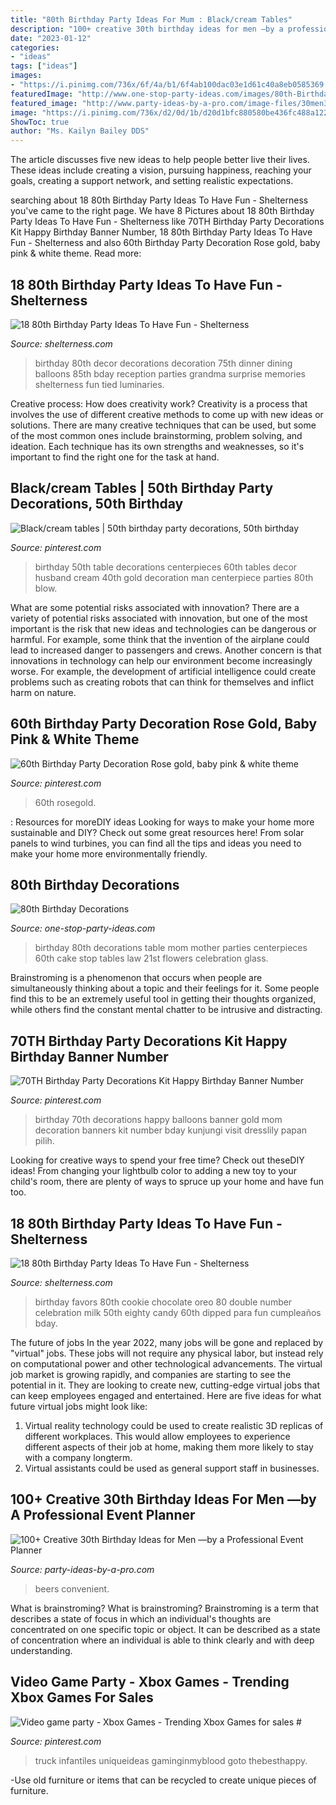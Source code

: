 ```yaml
---
title: "80th Birthday Party Ideas For Mum : Black/cream Tables"
description: "100+ creative 30th birthday ideas for men —by a professional event planner"
date: "2023-01-12"
categories:
- "ideas"
tags: ["ideas"]
images:
- "https://i.pinimg.com/736x/6f/4a/b1/6f4ab100dac03e1d61c40a8eb0585369.jpg"
featuredImage: "http://www.one-stop-party-ideas.com/images/80th-Birthday-Decorations-Tables.jpg"
featured_image: "http://www.party-ideas-by-a-pro.com/image-files/30men35a.jpg"
image: "https://i.pinimg.com/736x/d2/0d/1b/d20d1bfc880580be436fc488a12298fd.jpg"
ShowToc: true
author: "Ms. Kailyn Bailey DDS"
---
```



The article discusses five new ideas to help people better live their lives. These ideas include creating a vision, pursuing happiness, reaching your goals, creating a support network, and setting realistic expectations.

	

		
searching about 18 80th Birthday Party Ideas To Have Fun - Shelterness you've came to the right page. We have 8 Pictures about 18 80th Birthday Party Ideas To Have Fun - Shelterness like 70TH Birthday Party Decorations Kit Happy Birthday Banner Number, 18 80th Birthday Party Ideas To Have Fun - Shelterness and also 60th Birthday Party Decoration Rose gold, baby pink &amp; white theme. Read more:
		
    
## 18 80th Birthday Party Ideas To Have Fun - Shelterness

<img loading=lazy src="https://i.shelterness.com/2017/02/07-all-blue-party-reception-decor-for-an-80th-birthday-party.jpg" onerror="this.onerror=null;this.src='https://tse3.mm.bing.net/th?id=OIP.1h5QmiweMjQ6LgKqsIyFwwHaJ4&amp;pid=15.1';" alt="18 80th Birthday Party Ideas To Have Fun - Shelterness">

_Source: shelterness.com_

>birthday 80th decor decorations decoration 75th dinner dining balloons 85th bday reception parties grandma surprise memories shelterness fun tied luminaries. 

	

Creative process: How does creativity work?
Creativity is a process that involves the use of different creative methods to come up with new ideas or solutions. There are many creative techniques that can be used, but some of the most common ones include brainstorming, problem solving, and ideation. Each technique has its own strengths and weaknesses, so it's important to find the right one for the task at hand.

    
## Black/cream Tables | 50th Birthday Party Decorations, 50th Birthday

<img loading=lazy src="https://i.pinimg.com/736x/6f/4a/b1/6f4ab100dac03e1d61c40a8eb0585369.jpg" onerror="this.onerror=null;this.src='https://tse3.mm.bing.net/th?id=OIP.t6s5aWAZzilgineQMV4TkwHaJ3&amp;pid=15.1';" alt="Black/cream tables | 50th birthday party decorations, 50th birthday">

_Source: pinterest.com_

>birthday 50th table decorations centerpieces 60th tables decor husband cream 40th gold decoration man centerpiece parties 80th blow. 

	

What are some potential risks associated with innovation?
There are a variety of potential risks associated with innovation, but one of the most important is the risk that new ideas and technologies can be dangerous or harmful. For example, some think that the invention of the airplane could lead to increased danger to passengers and crews. Another concern is that innovations in technology can help our environment become increasingly worse. For example, the development of artificial intelligence could create problems such as creating robots that can think for themselves and inflict harm on nature.

    
## 60th Birthday Party Decoration Rose Gold, Baby Pink &amp; White Theme

<img loading=lazy src="https://i.pinimg.com/736x/f9/86/50/f98650c835fed5b1f70f0325ce4ad9aa.jpg" onerror="this.onerror=null;this.src='https://tse3.mm.bing.net/th?id=OIP.zvXFX-kaondZJzxTax2rPAHaHa&amp;pid=15.1';" alt="60th Birthday Party Decoration Rose gold, baby pink &amp; white theme">

_Source: pinterest.com_

>60th rosegold. 

	

: Resources for moreDIY ideas
Looking for ways to make your home more sustainable and DIY? Check out some great resources here! From solar panels to wind turbines, you can find all the tips and ideas you need to make your home more environmentally friendly.

    
## 80th Birthday Decorations

<img loading=lazy src="http://www.one-stop-party-ideas.com/images/80th-Birthday-Decorations-Tables.jpg" onerror="this.onerror=null;this.src='https://tse1.mm.bing.net/th?id=OIP.Y4pHWFNMbZWWDidlMJauiwHaJ6&amp;pid=15.1';" alt="80th Birthday Decorations">

_Source: one-stop-party-ideas.com_

>birthday 80th decorations table mom mother parties centerpieces 60th cake stop tables law 21st flowers celebration glass. 

	

Brainstroming is a phenomenon that occurs when people are simultaneously thinking about a topic and their feelings for it. Some people find this to be an extremely useful tool in getting their thoughts organized, while others find the constant mental chatter to be intrusive and distracting.

    
## 70TH Birthday Party Decorations Kit Happy Birthday Banner Number

<img loading=lazy src="https://i.pinimg.com/736x/d2/0d/1b/d20d1bfc880580be436fc488a12298fd.jpg" onerror="this.onerror=null;this.src='https://tse3.mm.bing.net/th?id=OIP.TuHyBcSqblBVLMgMxJFwtAHaHa&amp;pid=15.1';" alt="70TH Birthday Party Decorations Kit Happy Birthday Banner Number">

_Source: pinterest.com_

>birthday 70th decorations happy balloons banner gold mom decoration banners kit number bday kunjungi visit dresslily papan pilih. 

	

Looking for creative ways to spend your free time? Check out theseDIY ideas! From changing your lightbulb color to adding a new toy to your child's room, there are plenty of ways to spruce up your home and have fun too.

    
## 18 80th Birthday Party Ideas To Have Fun - Shelterness

<img loading=lazy src="http://i.shelterness.com/2017/02/16-chocolate-double-oreo-cookie-party-favors.jpg" onerror="this.onerror=null;this.src='https://tse3.mm.bing.net/th?id=OIP.fVHwt0svxL4NfflQulkPvgHaJ4&amp;pid=15.1';" alt="18 80th Birthday Party Ideas To Have Fun - Shelterness">

_Source: shelterness.com_

>birthday favors 80th cookie chocolate oreo 80 double number celebration milk 50th eighty candy 60th dipped para fun cumpleaños bday. 

	

The future of jobs
In the year 2022, many jobs will be gone and replaced by "virtual" jobs. These jobs will not require any physical labor, but instead rely on computational power and other technological advancements. The virtual job market is growing rapidly, and companies are starting to see the potential in it. They are looking to create new, cutting-edge virtual jobs that can keep employees engaged and entertained. Here are five ideas for what future virtual jobs might look like: 
1. Virtual reality technology could be used to create realistic 3D replicas of different workplaces. This would allow employees to experience different aspects of their job at home, making them more likely to stay with a company longterm. 
2. Virtual assistants could be used as general support staff in businesses.

    
## 100+ Creative 30th Birthday Ideas For Men —by A Professional Event Planner

<img loading=lazy src="http://www.party-ideas-by-a-pro.com/image-files/30men35a.jpg" onerror="this.onerror=null;this.src='https://tse2.mm.bing.net/th?id=OIP.ZtTKw8J28OiLUIePeX3JfwHaFU&amp;pid=15.1';" alt="100+ Creative 30th Birthday Ideas for Men —by a Professional Event Planner">

_Source: party-ideas-by-a-pro.com_

>beers convenient. 

	

What is brainstroming?
What is brainstroming? Brainstroming is a term that describes a state of focus in which an individual's thoughts are concentrated on one specific topic or object. It can be described as a state of concentration where an individual is able to think clearly and with deep understanding.

    
## Video Game Party - Xbox Games - Trending Xbox Games For Sales #

<img loading=lazy src="https://i.pinimg.com/736x/b0/9c/83/b09c83a294e075fbd4b7d22cbc0073f4.jpg" onerror="this.onerror=null;this.src='https://tse1.mm.bing.net/th?id=OIP.XUhbXb15c14m55aArWQ0OwHaJ3&amp;pid=15.1';" alt="Video game party - Xbox Games - Trending Xbox Games for sales #">

_Source: pinterest.com_

>truck infantiles uniqueideas gaminginmyblood goto thebesthappy. 

	

-Use old furniture or items that can be recycled to create unique pieces of furniture.

